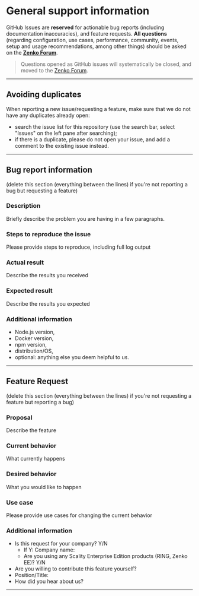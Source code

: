 # General support information

GitHub Issues are **reserved** for actionable bug reports (including
documentation inaccuracies), and feature requests.
**All questions** (regarding configuration, use cases, performance, community,
events, setup and usage recommendations, among other things) should be asked on
the **[Zenko Forum](http://forum.zenko.io/)**.

> Questions opened as GitHub issues will systematically be closed, and moved to
> the [Zenko Forum](http://forum.zenko.io/).

--------------------------------------------------------------------------------

## Avoiding duplicates

When reporting a new issue/requesting a feature, make sure that we do not have
any duplicates already open:

- search the issue list for this repository (use the search bar, select
  "Issues" on the left pane after searching);
- if there is a duplicate, please do not open your issue, and add a comment
  to the existing issue instead.

--------------------------------------------------------------------------------

## Bug report information

(delete this section (everything between the lines) if you're not reporting a bug
but requesting a feature)

### Description

Briefly describe the problem you are having in a few paragraphs.

### Steps to reproduce the issue

Please provide steps to reproduce, including full log output

### Actual result

Describe the results you received

### Expected result

Describe the results you expected

### Additional information

- Node.js version,
- Docker version,
- npm version,
- distribution/OS,
- optional: anything else you deem helpful to us.

--------------------------------------------------------------------------------

## Feature Request

(delete this section (everything between the lines) if you're not requesting
a feature but reporting a bug)

### Proposal

Describe the feature

### Current behavior

What currently happens

### Desired behavior

What you would like to happen

### Use case

Please provide use cases for changing the current behavior

### Additional information

- Is this request for your company? Y/N
  - If Y: Company name:
  - Are you using any Scality Enterprise Edition products (RING, Zenko EE)? Y/N
- Are you willing to contribute this feature yourself?
- Position/Title:
- How did you hear about us?

--------------------------------------------------------------------------------

